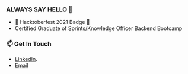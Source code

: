 ### ALWAYS SAY HELLO 👋

+ 🏅 Hacktoberfest 2021 Badge 🏅
+ Certified Graduate of Sprints/Knowledge Officer Backend Bootcamp

### 📫 Get In Touch
- [LinkedIn](https://www.linkedin.com/in/omarabdelaz1z).
- [Email](mailto:omarabdelaziz042@gmail.com)

<!--
**omarabdelaz1z/omarabdelaz1z** is a ✨ _special_ ✨ repository because its `README.md` (this file) appears on your GitHub profile.

Here are some ideas to get you started:

- 🔭 I’m currently working on ...
- 🌱 I’m currently learning ...
- 👯 I’m looking to collaborate on ...
- 🤔 I’m looking for help with ...
- 💬 Ask me about ...
- 📫 How to reach me: ...
- 😄 Pronouns: ...
- ⚡ Fun fact: ...
-->
